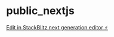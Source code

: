 # public_nextjs

[Edit in StackBlitz next generation editor ⚡️](https://stackblitz.com/~/github.com/foreachstudios/public_nextjs)